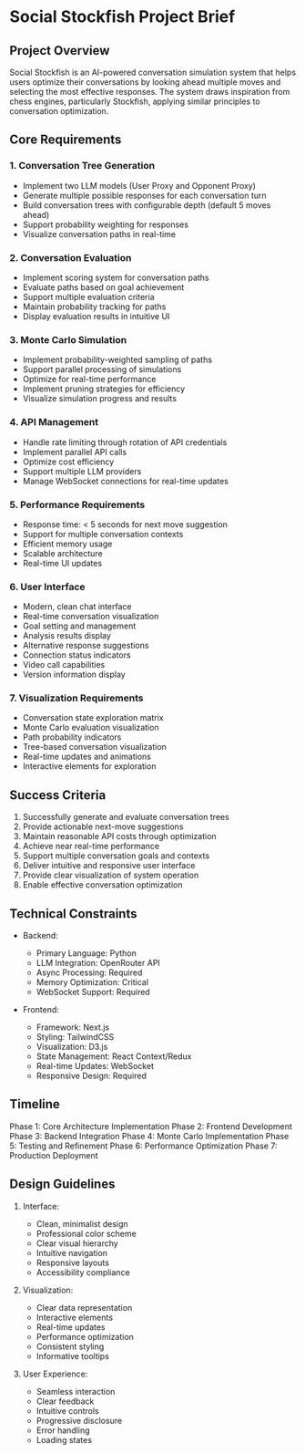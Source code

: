 # Social Stockfish Project Brief

## Project Overview
Social Stockfish is an AI-powered conversation simulation system that helps users optimize their conversations by looking ahead multiple moves and selecting the most effective responses. The system draws inspiration from chess engines, particularly Stockfish, applying similar principles to conversation optimization.

## Core Requirements

### 1. Conversation Tree Generation
- Implement two LLM models (User Proxy and Opponent Proxy)
- Generate multiple possible responses for each conversation turn
- Build conversation trees with configurable depth (default 5 moves ahead)
- Support probability weighting for responses
- Visualize conversation paths in real-time

### 2. Conversation Evaluation
- Implement scoring system for conversation paths
- Evaluate paths based on goal achievement
- Support multiple evaluation criteria
- Maintain probability tracking for paths
- Display evaluation results in intuitive UI

### 3. Monte Carlo Simulation
- Implement probability-weighted sampling of paths
- Support parallel processing of simulations
- Optimize for real-time performance
- Implement pruning strategies for efficiency
- Visualize simulation progress and results

### 4. API Management
- Handle rate limiting through rotation of API credentials
- Implement parallel API calls
- Optimize cost efficiency
- Support multiple LLM providers
- Manage WebSocket connections for real-time updates

### 5. Performance Requirements
- Response time: < 5 seconds for next move suggestion
- Support for multiple conversation contexts
- Efficient memory usage
- Scalable architecture
- Real-time UI updates

### 6. User Interface
- Modern, clean chat interface
- Real-time conversation visualization
- Goal setting and management
- Analysis results display
- Alternative response suggestions
- Connection status indicators
- Video call capabilities
- Version information display

### 7. Visualization Requirements
- Conversation state exploration matrix
- Monte Carlo evaluation visualization
- Path probability indicators
- Tree-based conversation visualization
- Real-time updates and animations
- Interactive elements for exploration

## Success Criteria
1. Successfully generate and evaluate conversation trees
2. Provide actionable next-move suggestions
3. Maintain reasonable API costs through optimization
4. Achieve near real-time performance
5. Support multiple conversation goals and contexts
6. Deliver intuitive and responsive user interface
7. Provide clear visualization of system operation
8. Enable effective conversation optimization

## Technical Constraints
- Backend:
  - Primary Language: Python
  - LLM Integration: OpenRouter API
  - Async Processing: Required
  - Memory Optimization: Critical
  - WebSocket Support: Required

- Frontend:
  - Framework: Next.js
  - Styling: TailwindCSS
  - Visualization: D3.js
  - State Management: React Context/Redux
  - Real-time Updates: WebSocket
  - Responsive Design: Required

## Timeline
Phase 1: Core Architecture Implementation
Phase 2: Frontend Development
Phase 3: Backend Integration
Phase 4: Monte Carlo Implementation
Phase 5: Testing and Refinement
Phase 6: Performance Optimization
Phase 7: Production Deployment

## Design Guidelines
1. Interface:
   - Clean, minimalist design
   - Professional color scheme
   - Clear visual hierarchy
   - Intuitive navigation
   - Responsive layouts
   - Accessibility compliance

2. Visualization:
   - Clear data representation
   - Interactive elements
   - Real-time updates
   - Performance optimization
   - Consistent styling
   - Informative tooltips

3. User Experience:
   - Seamless interaction
   - Clear feedback
   - Intuitive controls
   - Progressive disclosure
   - Error handling
   - Loading states 